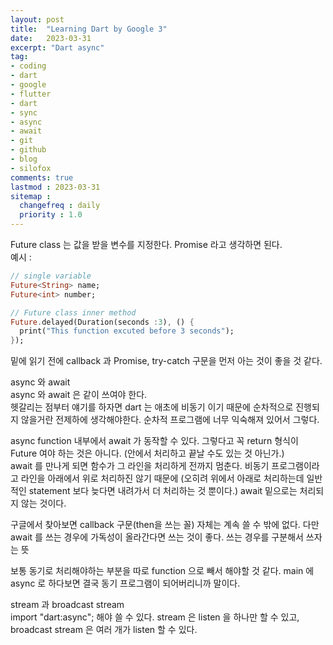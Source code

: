 ```yaml
---
layout: post
title:  "Learning Dart by Google 3"
date:   2023-03-31
excerpt: "Dart async"
tag:
- coding
- dart
- google
- flutter
- dart
- sync
- async
- await
- git
- github
- blog
- silofox
comments: true
lastmod : 2023-03-31
sitemap : 
  changefreq : daily
  priority : 1.0
---
```


Future class 는 값을 받을 변수를 지정한다. Promise 라고 생각하면 된다.<br>
예시 : 
```dart
// single variable
Future<String> name;
Future<int> number;

// Future class inner method
Future.delayed(Duration(seconds :3), () {
  print("This function excuted before 3 seconds");
});
```

밑에 읽기 전에 
callback 과 Promise,
try-catch 구문을 먼저 아는 것이 좋을 것 같다.<br>

async 와 await <br>
async 와 await 은 같이 쓰여야 한다.<br>
헷갈리는 점부터 얘기를 하자면 dart 는 애초에 비동기 이기 때문에 순차적으로 진행되지 않을거란 전제하에 생각해야한다. 순차적 프로그램에 너무 익숙해져 있어서 그렇다.<br>

async function 내부에서 await 가 동작할 수 있다. 그렇다고 꼭 return 형식이 Future 여야 하는 것은 아니다. (안에서 처리하고 끝날 수도 있는 것 아닌가.)<br>
await 를 만나게 되면 함수가 그 라인을 처리하게 전까지 멈춘다. 비동기 프로그램이라고 라인을 아래에서 위로 처리하진 않기 때문에 (오히려 위에서 아래로 처리하는데 일반적인 statement 보다 늦다면 내려가서 더 처리하는 것 뿐이다.) await 밑으로는 처리되지 않는 것이다.<br>

구글에서 찾아보면 callback 구문(then을 쓰는 꼴) 자체는 계속 쓸 수 밖에 없다. 다만 await 를 쓰는 경우에 가독성이 올라간다면 쓰는 것이 좋다. 쓰는 경우를 구분해서 쓰자는 뜻<br>

보통 동기로 처리해야하는 부분을 따로 function 으로 빼서 해야할 것 같다. main 에 async 로 하다보면 결국 동기 프로그램이 되어버리니까 말이다.<br>

stream 과 broadcast stream<br>
import "dart:async"; 해야 쓸 수 있다.
stream 은 listen 을 하나만 할 수 있고,
broadcast stream 은 여러 개가 listen 할 수 있다.